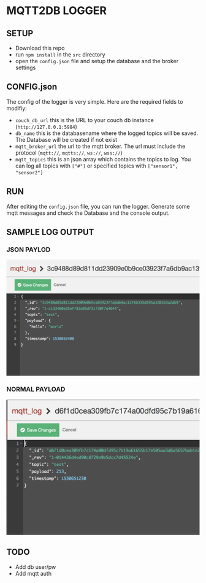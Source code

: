 # MQTT2DB LOGGER






## SETUP
* Download this repo
* run `npm install` in the `src` directory
* open the `config.json` file and setup the database and the broker settings

## CONFIG.json
The config of the logger is very simple. Here are the required fields to modifiy:

* `couch_db_url` this is the URL to your couch db instance (`http://127.0.0.1:5984`)
* `db_name` this is the databasename where the logged topics will be saved. The Database will be created if not exist
* `mqtt_broker_url` the url to the mqtt broker. The url must include the protocol (`mqtt://`, `mqtts://`, `ws://`, `wss://`)
* `mqtt_topics` this is an json array which contains the topics to log. You can log all topics with `["#"]` or specified topics with `["sensor1", "sensor2"]`





## RUN

After editing the `config.json` file, you can run the logger. Generate some mqtt messages and check the Database and the console output.


## SAMPLE LOG OUTPUT

### JSON PAYLOD
![Gopher image](/documentation/sample_log_json.png)

### NORMAL PAYLOAD
![Gopher image](/documentation/sample_log_normal.png)



## TODO
* Add db user/pw
* Add mqtt auth
